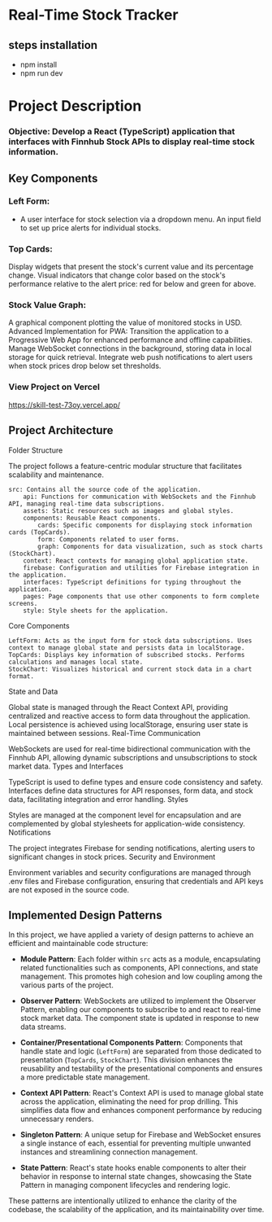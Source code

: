# Real-Time Stock Tracker

## steps installation
- npm install
- npm run dev

# Project Description
### Objective: Develop a React (TypeScript) application that interfaces with Finnhub Stock APIs to display real-time stock information.

## Key Components

### Left Form:
- A user interface for stock selection via a dropdown menu.
An input field to set up price alerts for individual stocks.
### Top Cards:
Display widgets that present the stock's current value and its percentage change.
Visual indicators that change color based on the stock's performance relative to the alert price: red for below and green for above.
### Stock Value Graph:
A graphical component plotting the value of monitored stocks in USD.
Advanced Implementation for PWA:
Transition the application to a Progressive Web App for enhanced performance and offline capabilities.
Manage WebSocket connections in the background, storing data in local storage for quick retrieval.
Integrate web push notifications to alert users when stock prices drop below set thresholds.

### View Project on Vercel
https://skill-test-73oy.vercel.app/

## Project Architecture
Folder Structure

The project follows a feature-centric modular structure that facilitates scalability and maintenance.

    src: Contains all the source code of the application.
        api: Functions for communication with WebSockets and the Finnhub API, managing real-time data subscriptions.
        assets: Static resources such as images and global styles.
        components: Reusable React components.
            cards: Specific components for displaying stock information cards (TopCards).
            form: Components related to user forms.
            graph: Components for data visualization, such as stock charts (StockChart).
        context: React contexts for managing global application state.
        firebase: Configuration and utilities for Firebase integration in the application.
        interfaces: TypeScript definitions for typing throughout the application.
        pages: Page components that use other components to form complete screens.
        style: Style sheets for the application.

Core Components

    LeftForm: Acts as the input form for stock data subscriptions. Uses context to manage global state and persists data in localStorage.
    TopCards: Displays key information of subscribed stocks. Performs calculations and manages local state.
    StockChart: Visualizes historical and current stock data in a chart format.

State and Data

Global state is managed through the React Context API, providing centralized and reactive access to form data throughout the application. Local persistence is achieved using localStorage, ensuring user state is maintained between sessions.
Real-Time Communication

WebSockets are used for real-time bidirectional communication with the Finnhub API, allowing dynamic subscriptions and unsubscriptions to stock market data.
Types and Interfaces

TypeScript is used to define types and ensure code consistency and safety. Interfaces define data structures for API responses, form data, and stock data, facilitating integration and error handling.
Styles

Styles are managed at the component level for encapsulation and are complemented by global stylesheets for application-wide consistency.
Notifications

The project integrates Firebase for sending notifications, alerting users to significant changes in stock prices.
Security and Environment

Environment variables and security configurations are managed through .env files and Firebase configuration, ensuring that credentials and API keys are not exposed in the source code.

## Implemented Design Patterns

In this project, we have applied a variety of design patterns to achieve an efficient and maintainable code structure:

- **Module Pattern**: Each folder within `src` acts as a module, encapsulating related functionalities such as components, API connections, and state management. This promotes high cohesion and low coupling among the various parts of the project.

- **Observer Pattern**: WebSockets are utilized to implement the Observer Pattern, enabling our components to subscribe to and react to real-time stock market data. The component state is updated in response to new data streams.

- **Container/Presentational Components Pattern**: Components that handle state and logic (`LeftForm`) are separated from those dedicated to presentation (`TopCards`, `StockChart`). This division enhances the reusability and testability of the presentational components and ensures a more predictable state management.

- **Context API Pattern**: React's Context API is used to manage global state across the application, eliminating the need for prop drilling. This simplifies data flow and enhances component performance by reducing unnecessary renders.

- **Singleton Pattern**: A unique setup for Firebase and WebSocket ensures a single instance of each, essential for preventing multiple unwanted instances and streamlining connection management.

- **State Pattern**: React's state hooks enable components to alter their behavior in response to internal state changes, showcasing the State Pattern in managing component lifecycles and rendering logic.

These patterns are intentionally utilized to enhance the clarity of the codebase, the scalability of the application, and its maintainability over time.
